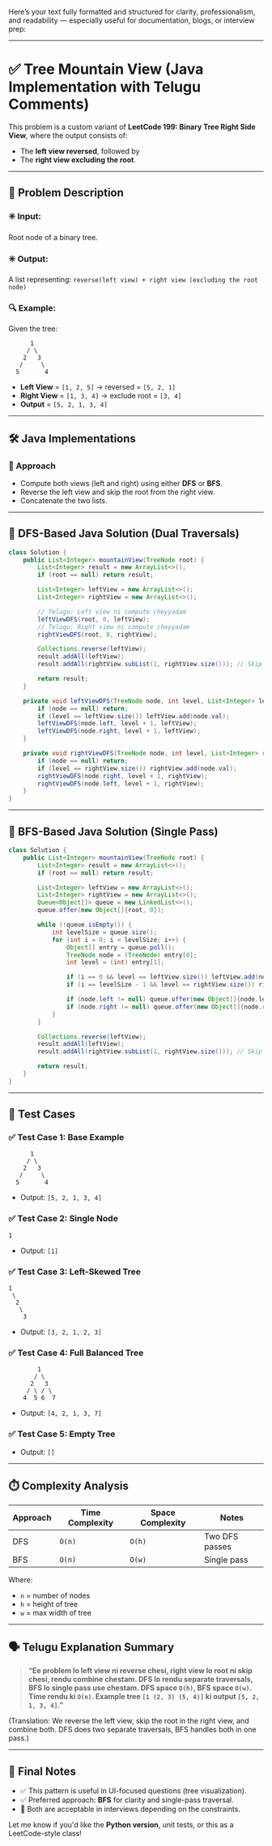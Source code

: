 Here’s your text fully formatted and structured for clarity, professionalism, and readability — especially useful for documentation, blogs, or interview prep:

---

# ✅ Tree Mountain View (Java Implementation with Telugu Comments)

This problem is a custom variant of **LeetCode 199: Binary Tree Right Side View**, where the output consists of:

* The **left view reversed**, followed by
* The **right view excluding the root**.

---

## 📌 Problem Description

### ✳️ Input:

Root node of a binary tree.

### ✳️ Output:

A list representing:
`reverse(left view) + right view (excluding the root node)`

### 🔍 Example:

Given the tree:

```
      1
     / \
    2   3
   /     \
  5       4
```

* **Left View** = `[1, 2, 5]` → reversed = `[5, 2, 1]`
* **Right View** = `[1, 3, 4]` → exclude root = `[3, 4]`
* **Output** = `[5, 2, 1, 3, 4]`

---

## 🛠️ Java Implementations

### 🧠 Approach

* Compute both views (left and right) using either **DFS** or **BFS**.
* Reverse the left view and skip the root from the right view.
* Concatenate the two lists.

---

## 🔷 DFS-Based Java Solution (Dual Traversals)

```java
class Solution {
    public List<Integer> mountainView(TreeNode root) {
        List<Integer> result = new ArrayList<>();
        if (root == null) return result;

        List<Integer> leftView = new ArrayList<>();
        List<Integer> rightView = new ArrayList<>();

        // Telugu: Left view ni compute cheyyadam
        leftViewDFS(root, 0, leftView);
        // Telugu: Right view ni compute cheyyadam
        rightViewDFS(root, 0, rightView);

        Collections.reverse(leftView);
        result.addAll(leftView);
        result.addAll(rightView.subList(1, rightView.size())); // Skip root

        return result;
    }

    private void leftViewDFS(TreeNode node, int level, List<Integer> leftView) {
        if (node == null) return;
        if (level == leftView.size()) leftView.add(node.val);
        leftViewDFS(node.left, level + 1, leftView);
        leftViewDFS(node.right, level + 1, leftView);
    }

    private void rightViewDFS(TreeNode node, int level, List<Integer> rightView) {
        if (node == null) return;
        if (level == rightView.size()) rightView.add(node.val);
        rightViewDFS(node.right, level + 1, rightView);
        rightViewDFS(node.left, level + 1, rightView);
    }
}
```

---

## 🔶 BFS-Based Java Solution (Single Pass)

```java
class Solution {
    public List<Integer> mountainView(TreeNode root) {
        List<Integer> result = new ArrayList<>();
        if (root == null) return result;

        List<Integer> leftView = new ArrayList<>();
        List<Integer> rightView = new ArrayList<>();
        Queue<Object[]> queue = new LinkedList<>();
        queue.offer(new Object[]{root, 0});

        while (!queue.isEmpty()) {
            int levelSize = queue.size();
            for (int i = 0; i < levelSize; i++) {
                Object[] entry = queue.poll();
                TreeNode node = (TreeNode) entry[0];
                int level = (int) entry[1];

                if (i == 0 && level == leftView.size()) leftView.add(node.val);
                if (i == levelSize - 1 && level == rightView.size()) rightView.add(node.val);

                if (node.left != null) queue.offer(new Object[]{node.left, level + 1});
                if (node.right != null) queue.offer(new Object[]{node.right, level + 1});
            }
        }

        Collections.reverse(leftView);
        result.addAll(leftView);
        result.addAll(rightView.subList(1, rightView.size())); // Skip root

        return result;
    }
}
```

---

## 🧪 Test Cases

### ✅ Test Case 1: Base Example

```
      1
     / \
    2   3
   /     \
  5       4
```

* Output: `[5, 2, 1, 3, 4]`

### ✅ Test Case 2: Single Node

```
1
```

* Output: `[1]`

### ✅ Test Case 3: Left-Skewed Tree

```
1
 \
  2
   \
    3
```

* Output: `[3, 2, 1, 2, 3]`

### ✅ Test Case 4: Full Balanced Tree

```
        1
       / \
      2   3
     / \ / \
    4  5 6  7
```

* Output: `[4, 2, 1, 3, 7]`

### ✅ Test Case 5: Empty Tree

* Output: `[]`

---

## ⏱️ Complexity Analysis

| Approach | Time Complexity | Space Complexity | Notes          |
| -------- | --------------- | ---------------- | -------------- |
| DFS      | `O(n)`          | `O(h)`           | Two DFS passes |
| BFS      | `O(n)`          | `O(w)`           | Single pass    |

Where:

* `n` = number of nodes
* `h` = height of tree
* `w` = max width of tree

---

## 🗣️ Telugu Explanation Summary

> **“Ee problem lo left view ni reverse chesi, right view lo root ni skip chesi, rendu combine chestam. DFS lo rendu separate traversals, BFS lo single pass use chestam. DFS space `O(h)`, BFS space `O(w)`. Time rendu ki `O(n)`. Example tree `[1 (2, 3) (5, 4)]` ki output `[5, 2, 1, 3, 4]`.”**

(Translation: We reverse the left view, skip the root in the right view, and combine both. DFS does two separate traversals, BFS handles both in one pass.)

---

## 🏁 Final Notes

* ✅ This pattern is useful in UI-focused questions (tree visualization).
* ✅ Preferred approach: **BFS** for clarity and single-pass traversal.
* 🧠 Both are acceptable in interviews depending on the constraints.

Let me know if you'd like the **Python version**, unit tests, or this as a LeetCode-style class!
